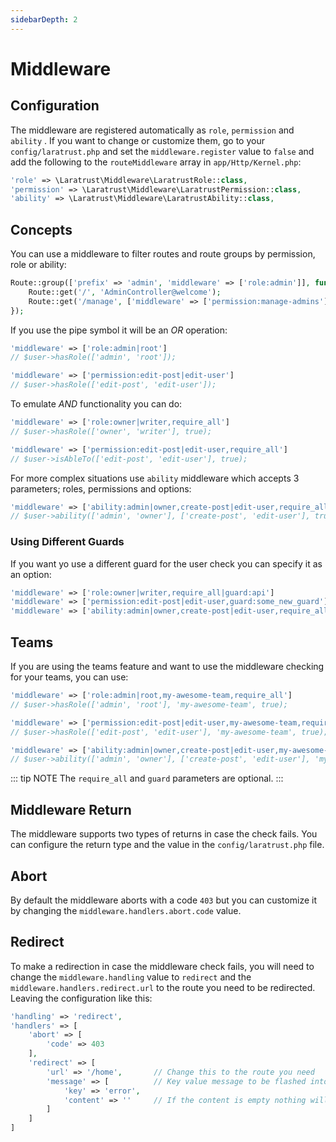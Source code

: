 ```yaml
---
sidebarDepth: 2
---
```


# Middleware

## Configuration

The middleware are registered automatically as `role`, `permission` and `ability` . If you want to change or customize them, go to your `config/laratrust.php` and set the `middleware.register` value to `false` and add  the following to the `routeMiddleware` array in `app/Http/Kernel.php`:

```php
'role' => \Laratrust\Middleware\LaratrustRole::class,
'permission' => \Laratrust\Middleware\LaratrustPermission::class,
'ability' => \Laratrust\Middleware\LaratrustAbility::class,
```

## Concepts

You can use a middleware to filter routes and route groups by permission, role or ability:

```php
Route::group(['prefix' => 'admin', 'middleware' => ['role:admin']], function() {
    Route::get('/', 'AdminController@welcome');
    Route::get('/manage', ['middleware' => ['permission:manage-admins'], 'uses' => 'AdminController@manageAdmins']);
});
```

If you use the pipe symbol it will be an *OR* operation:

```php
'middleware' => ['role:admin|root']
// $user->hasRole(['admin', 'root']);

'middleware' => ['permission:edit-post|edit-user']
// $user->hasRole(['edit-post', 'edit-user']);
```

To emulate *AND* functionality you can do:

```php
'middleware' => ['role:owner|writer,require_all']
// $user->hasRole(['owner', 'writer'], true);

'middleware' => ['permission:edit-post|edit-user,require_all']
// $user->isAbleTo(['edit-post', 'edit-user'], true);
```

For more complex situations use `ability` middleware which accepts 3 parameters; roles, permissions and options:

```php
'middleware' => ['ability:admin|owner,create-post|edit-user,require_all']
// $user->ability(['admin', 'owner'], ['create-post', 'edit-user'], true)
```

### Using Different Guards
If you want yo use a different guard for the user check you can specify it as an option:

```php
'middleware' => ['role:owner|writer,require_all|guard:api']
'middleware' => ['permission:edit-post|edit-user,guard:some_new_guard']
'middleware' => ['ability:admin|owner,create-post|edit-user,require_all|guard:web']
```

## Teams

If you are using the teams feature and want to use the middleware checking for your teams, you can use:

```php
'middleware' => ['role:admin|root,my-awesome-team,require_all']
// $user->hasRole(['admin', 'root'], 'my-awesome-team', true);

'middleware' => ['permission:edit-post|edit-user,my-awesome-team,require_all']
// $user->hasRole(['edit-post', 'edit-user'], 'my-awesome-team', true);

'middleware' => ['ability:admin|owner,create-post|edit-user,my-awesome-team,require_all']
// $user->ability(['admin', 'owner'], ['create-post', 'edit-user'], 'my-awesome-team', true);
```

::: tip NOTE
The `require_all` and `guard` parameters are optional.
:::

## Middleware Return

The middleware supports two types of returns in case the check fails. You can configure the return type and the value in the `config/laratrust.php` file.

## Abort

By default the middleware aborts with a code `403` but you can customize it by changing the `middleware.handlers.abort.code` value.

## Redirect

To make a redirection in case the middleware check fails, you will need to change the `middleware.handling` value to `redirect` and the `middleware.handlers.redirect.url` to the route you need to be redirected. Leaving the configuration like this:

```php
'handling' => 'redirect',
'handlers' => [
    'abort' => [
        'code' => 403
    ],
    'redirect' => [
        'url' => '/home',       // Change this to the route you need
        'message' => [          // Key value message to be flashed into the session.
            'key' => 'error',
            'content' => ''     // If the content is empty nothing will be flashed to the session.
        ]
    ]
]
```
